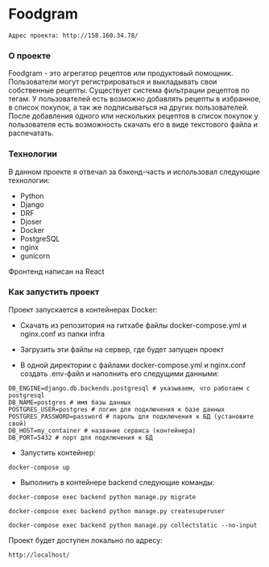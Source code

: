 # Foodgram
```
Адрес проекта: http://158.160.34.78/
```
### О проекте
Foodgram - это агрегатор рецептов или продуктовый помощник. Пользователи могут регистрироваться и выкладывать свои собственные рецепты. Существует система фильтрации рецептов по тегам. У пользователей есть возможно добавлять рецепты в избранное, в список покупок, а так же подписываться на других пользователей. После добавления одного или нескольких рецептов в список покупок у пользователя есть возможность скачать его в виде текстового файла и распечатать.


### Технологии
В данном проекте я отвечал за бэкенд-часть и использовал следующие технологии:
- Python
- Django
- DRF
- Djoser
- Docker
- PostgreSQL
- nginx
- gunicorn

Фронтенд написан на React



### Как запустить проект
Проект запускается в контейнерах Docker:
- Скачать из репозитория на гитхабе файлы docker-compose.yml и nginx.conf из папки infra

- Загрузить эти файлы на сервер, где будет запущен проект

- В одной директории с файлами docker-compose.yml и nginx.conf создать .env-файл и наполнить его следущими данными:
```
DB_ENGINE=django.db.backends.postgresql # указываем, что работаем с postgresql
DB_NAME=postgres # имя базы данных
POSTGRES_USER=postgres # логин для подключения к базе данных
POSTGRES_PASSWORD=password # пароль для подключения к БД (установите свой)
DB_HOST=my_container # название сервиса (контейнера)
DB_PORT=5432 # порт для подключения к БД
```
- Запустить контейнер:
```
docker-compose up
```
- Выполнить в контейнере backend следующие команды:
```
docker-compose exec backend python manage.py migrate
```
```
docker-compose exec backend python manage.py createsuperuser
```
```
docker-compose exec backend python manage.py collectstatic --no-input 
```

Проект будет доступен локально по адресу:

```
http://localhost/
```





